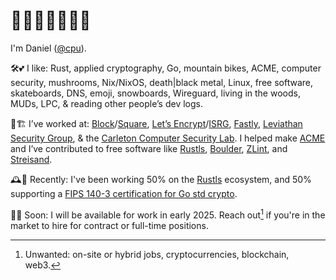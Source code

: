 # 🤖🍄💾🌲💾🍄🤖

I'm Daniel ([@cpu]).

[@cpu]: https://twitter.com/cpu

🛠️💕 I like: Rust, applied cryptography, Go, mountain bikes, ACME, computer security, mushrooms, Nix/NixOS, death|black metal, Linux, free software, skateboards, DNS, emoji, snowboards, Wireguard, living in the woods, MUDs, LPC, & reading other people’s dev logs.

🚧🏗️ I’ve worked at: [Block]/[Square], [Let’s Encrypt][LetsEncrypt]/[ISRG], [Fastly], [Leviathan Security Group], & the [Carleton Computer Security Lab][CCSL]. I helped make [ACME] and I’ve contributed to free software like [Rustls], [Boulder], [ZLint], and [Streisand].

🕰️🦀 Recently: I've been working 50% on the [Rustls] ecosystem, and 50% supporting a [FIPS 140-3 certification for Go std crypto][FIPS].

💼💸 Soon: I will be available for work in early 2025. Reach out[^1] if you're in the market to hire for contract or full-time positions.

[Block]: https://block.xyz/
[Square]: https://squareup.com/ca/en
[LetsEncrypt]: https://letsencrypt.org/
[ISRG]: https://www.abetterinternet.org/
[Fastly]: https://www.fastly.com/
[Leviathan Security Group]: https://www.leviathansecurity.com/
[CCSL]: https://ccsl.carleton.ca/new/
[ACME]: https://www.rfc-editor.org/rfc/rfc8555
[Boulder]: https://github.com/letsencrypt/boulder
[Nixpkgs]: https://github.com/nixos/nixpkgs
[ZLint]: https://github.com/zmap/zlint
[Streisand]: https://github.com/StreisandEffect/streisand
[Rustls]: https://github.com/rustls/rustls
[FIPS]: https://github.com/golang/go/issues/69536

[^1]: Unwanted: on-site or hybrid jobs, cryptocurrencies, blockchain, web3.
